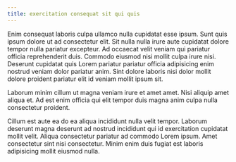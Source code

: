 ```yaml
---
title: exercitation consequat sit qui quis
---
```


Enim consequat laboris culpa ullamco nulla cupidatat esse ipsum. Sunt quis ipsum dolore ut ad consectetur elit. Sit nulla nulla irure aute cupidatat dolore tempor nulla pariatur excepteur. Ad occaecat velit veniam qui pariatur officia reprehenderit duis. Commodo eiusmod nisi mollit culpa irure nisi. Deserunt cupidatat quis Lorem pariatur pariatur officia adipisicing enim nostrud veniam dolor pariatur anim. Sint dolore laboris nisi dolor mollit dolore proident pariatur elit id veniam mollit ipsum sit.

Laborum minim cillum ut magna veniam irure et amet amet. Nisi aliquip amet aliqua et. Ad est enim officia qui elit tempor duis magna anim culpa nulla consectetur proident.

Cillum est aute ea do ea aliqua incididunt nulla velit tempor. Laborum deserunt magna deserunt ad nostrud incididunt qui id exercitation cupidatat mollit velit. Aliqua consectetur pariatur ad commodo Lorem ipsum. Amet consectetur sint nisi consectetur. Minim enim duis fugiat est laboris adipisicing mollit eiusmod nulla.